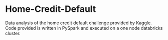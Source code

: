 # Home-Credit-Default
Data analysis of the home credit default challenge provided by Kaggle. Code provided is written in PySpark and executed on a one node databricks cluster.
